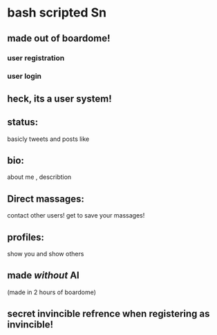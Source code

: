 # bash scripted Sn
## made out of boardome!
### user registration
### user login
## heck, its a user system!
## status:
basicly tweets and posts like
## bio:
about me , describtion
## Direct massages:
contact other users! get to save your massages!
## profiles:
show you and show others
## made *without* AI
(made in 2 hours of boardome)
## secret invincible refrence when registering as invincible!

